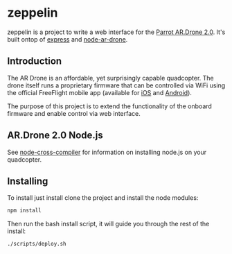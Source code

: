 # zeppelin


zeppelin is a project to write a web interface for the [Parrot AR.Drone 2.0](http://ardrone2.parrot.com).  It's built ontop of [express](http://github.com/visionmedia/express) and [node-ar-drone](https://raw.github.com/felixge/node-ar-drone).

## Introduction

The AR Drone is an affordable, yet surprisingly capable quadcopter. The drone
itself runs a proprietary firmware that can be controlled via WiFi using the official
FreeFlight mobile app
(available for [iOS](http://itunes.apple.com/us/app/freeflight/id373065271?mt=8) and [Android](https://play.google.com/store/apps/details?id=com.parrot.freeflight&hl=en)).

The purpose of this project is to extend the functionality of the onboard firmware and enable control via web interface.

## AR.Drone 2.0 Node.js
See [node-cross-compiler](https://github.com/felixge/node-cross-compiler) for information on installing node.js on your quadcopter.

## Installing

To install just install clone the project and install the node modules:

```bash
npm install
```

Then run the bash install script, it will guide you through the rest of the install:
```bash
./scripts/deploy.sh
```
